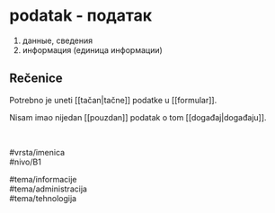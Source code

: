 # podatak - податак

1. данные, сведения  
2. информация (единица информации)

## Rečenice

Potrebno je uneti [[tačan|tačne]] podatke u [[formular]].
	
Nisam imao nijedan [[pouzdan]] podatak o tom [[događaj|događaju]].

<br>

#vrsta/imenica  
#nivo/B1  

#tema/informacije  
#tema/administracija  
#tema/tehnologija
